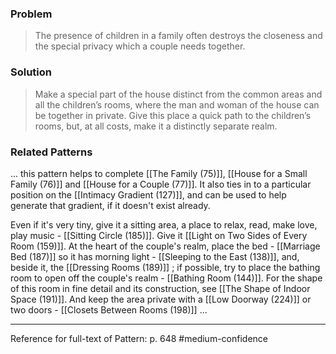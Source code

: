 ### Problem
>The presence of children in a family often destroys the closeness and the special privacy which a couple needs together.

### Solution
>Make a special part of the house distinct from the common areas and all the children’s rooms, where the man and woman of the house can be together in private. Give this place a quick path to the children’s rooms, but, at all costs, make it a distinctly separate realm.

### Related Patterns
... this pattern helps to complete [[The Family (75)]], [[House for a Small Family (76)]] and [[House for a Couple (77)]]. It also ties in to a particular position on the [[Intimacy Gradient (127)]], and can be used to help generate that gradient, if it doesn't exist already.

Even if it's very tiny, give it a sitting area, a place to relax, read, make love, play music - [[Sitting Circle (185)]]. Give it [[Light on Two Sides of Every Room (159)]]. At the heart of the couple's realm, place the bed - [[Marriage Bed (187)]] so it has morning light - [[Sleeping to the East (138)]], and, beside it, the [[Dressing Rooms (189)]] ; if possible, try to place the bathing room to open off the couple's realm - [[Bathing Room (144)]]. For the shape of this room in fine detail and its construction, see [[The Shape of Indoor Space (191)]]. And keep the area private with a [[Low Doorway (224)]] or two doors - [[Closets Between Rooms (198)]] ...

---
Reference for full-text of Pattern: p. 648 #medium-confidence 